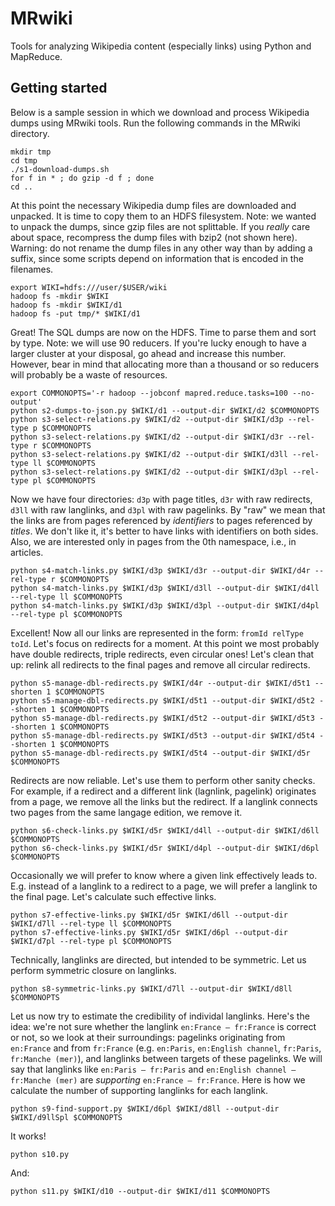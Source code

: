 MRwiki
======

Tools for analyzing Wikipedia content (especially links) using Python and MapReduce.

Getting started
---------------

Below is a sample session in which we download and process Wikipedia dumps
using MRwiki tools.  Run the following commands in the MRwiki directory.

    mkdir tmp
    cd tmp
    ./s1-download-dumps.sh
    for f in * ; do gzip -d f ; done
    cd ..

At this point the necessary Wikipedia dump files are downloaded and unpacked.
It is time to copy them to an HDFS filesystem.
Note: we wanted to unpack the dumps, since gzip files are not splittable.
If you *really* care about space, recompress the dump files with bzip2 (not shown here).
Warning: do not rename the dump files in any other way than by adding a suffix,
since some scripts depend on information that is encoded in the filenames.

    export WIKI=hdfs:///user/$USER/wiki
    hadoop fs -mkdir $WIKI
    hadoop fs -mkdir $WIKI/d1
    hadoop fs -put tmp/* $WIKI/d1

Great!  The SQL dumps are now on the HDFS.  Time to parse them and sort by type.
Note: we will use 90 reducers.
If you're lucky enough to have a larger cluster at your disposal,
go ahead and increase this number.
However, bear in mind that allocating more than a thousand or so reducers
will probably be a waste of resources.

    export COMMONOPTS='-r hadoop --jobconf mapred.reduce.tasks=100 --no-output'
    python s2-dumps-to-json.py $WIKI/d1 --output-dir $WIKI/d2 $COMMONOPTS
    python s3-select-relations.py $WIKI/d2 --output-dir $WIKI/d3p --rel-type p $COMMONOPTS
    python s3-select-relations.py $WIKI/d2 --output-dir $WIKI/d3r --rel-type r $COMMONOPTS
    python s3-select-relations.py $WIKI/d2 --output-dir $WIKI/d3ll --rel-type ll $COMMONOPTS
    python s3-select-relations.py $WIKI/d2 --output-dir $WIKI/d3pl --rel-type pl $COMMONOPTS

Now we have four directories: `d3p` with page titles, `d3r` with raw redirects, `d3ll` with raw langlinks, and `d3pl` with raw pagelinks.
By "raw" we mean that the links are from pages referenced by _identifiers_ to pages referenced by _titles_.
We don't like it, it's better to have links with identifiers on both sides.
Also, we are interested only in pages from the 0th namespace, i.e., in articles.

    python s4-match-links.py $WIKI/d3p $WIKI/d3r --output-dir $WIKI/d4r --rel-type r $COMMONOPTS
    python s4-match-links.py $WIKI/d3p $WIKI/d3ll --output-dir $WIKI/d4ll --rel-type ll $COMMONOPTS
    python s4-match-links.py $WIKI/d3p $WIKI/d3pl --output-dir $WIKI/d4pl --rel-type pl $COMMONOPTS

Excellent!  Now all our links are represented in the form: `fromId relType toId`.
Let's focus on redirects for a moment.  At this point we most probably have double redirects,
triple redirects, even circular ones!  Let's clean that up: relink all redirects to the final pages
and remove all circular redirects.

    python s5-manage-dbl-redirects.py $WIKI/d4r --output-dir $WIKI/d5t1 --shorten 1 $COMMONOPTS
    python s5-manage-dbl-redirects.py $WIKI/d5t1 --output-dir $WIKI/d5t2 --shorten 1 $COMMONOPTS
    python s5-manage-dbl-redirects.py $WIKI/d5t2 --output-dir $WIKI/d5t3 --shorten 1 $COMMONOPTS
    python s5-manage-dbl-redirects.py $WIKI/d5t3 --output-dir $WIKI/d5t4 --shorten 1 $COMMONOPTS
    python s5-manage-dbl-redirects.py $WIKI/d5t4 --output-dir $WIKI/d5r $COMMONOPTS

Redirects are now reliable.  Let's use them to perform other sanity checks.
For example, if a redirect and a different link (lagnlink, pagelink)
originates from a page, we remove all the links but the redirect.
If a langlink connects two pages from the same langage edition, we remove it.

    python s6-check-links.py $WIKI/d5r $WIKI/d4ll --output-dir $WIKI/d6ll $COMMONOPTS
    python s6-check-links.py $WIKI/d5r $WIKI/d4pl --output-dir $WIKI/d6pl $COMMONOPTS

Occasionally we will prefer to know where a given link effectively leads to.
E.g. instead of a langlink to a redirect to a page, we will prefer a langlink to the final page.
Let's calculate such effective links.

    python s7-effective-links.py $WIKI/d5r $WIKI/d6ll --output-dir $WIKI/d7ll --rel-type ll $COMMONOPTS
    python s7-effective-links.py $WIKI/d5r $WIKI/d6pl --output-dir $WIKI/d7pl --rel-type pl $COMMONOPTS

Technically, langlinks are directed, but intended to be symmetric.
Let us perform symmetric closure on langlinks.

    python s8-symmetric-links.py $WIKI/d7ll --output-dir $WIKI/d8ll $COMMONOPTS

Let us now try to estimate the credibility of individal langlinks.
Here's the idea: we're not sure whether the langlink `en:France — fr:France` is correct or not,
so we look at their surroundings: pagelinks originating from `en:France` and from `fr:France`
(e.g. `en:Paris`, `en:English channel`, `fr:Paris`, `fr:Manche (mer)`),
and langlinks between targets of these pagelinks.
We will say that langlinks like `en:Paris — fr:Paris` and `en:English channel — fr:Manche (mer)`
are *supporting* `en:France — fr:France`.
Here is how we calculate the number of supporting langlinks for each langlink.

    python s9-find-support.py $WIKI/d6pl $WIKI/d8ll --output-dir $WIKI/d9llSpl $COMMONOPTS

It works!

    python s10.py

And:

    python s11.py $WIKI/d10 --output-dir $WIKI/d11 $COMMONOPTS
